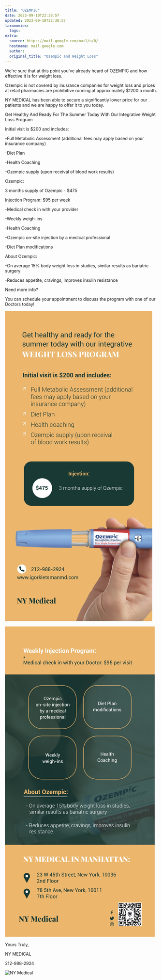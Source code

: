 ```yaml
---
title: "OZEMPIC"
date: 2023-09-10T22:38:57
updated: 2023-09-10T22:38:57
taxonomies:
  tags: 
extra:
  source: https://mail.google.com/mail/u/0/
  hostname: mail.google.com
  author: 
  original_title: "Ozempic and Weight Loss"
---
```


We're sure that at this point you've already heard of OZEMPIC and how effective it is for weight loss. 

Ozempic is not covered by inusrance companies for weight loss and prices at retail pharmacies are prohibitive running at approximately $1200 a month.

NY MEDICAL has been able to secure a significantly lower price for our patients and we are happy to offer it to you today.

Get Healthy And Ready For The Summer Today With Our Integrative Weight Loss Program

Initial visit is $200 and includes:

\-Full Metabolic Assessment (additional fees may apply based on your insurance company)

\-Diet Plan

\-Health Coaching

\-Ozempic supply (upon receival of blood work results)

  

Ozempic:

3 months supply of Ozempic - $475 

Injection Program: $95 per week

\-Medical check in with your provider

\-Weekly weigh-ins 

\-Health Coaching

\-Ozempic on-site injection by a medical professional

\-Diet Plan modifications

About Ozempic:

\-On average 15% body weight loss in studies, similar results as bariatric surgery

\-Reduces appetite, cravings, improves insulin resistance

  

Need more info? 

You can schedule your appointment to discuss the program with one of our Doctors today!

![](IMG_3945.jpg)

![](IMG_3946.jpg)

  

Yours Truly,

NY MEDICAL

212-988-2924

![NY Medical](new-logo1.webp)
